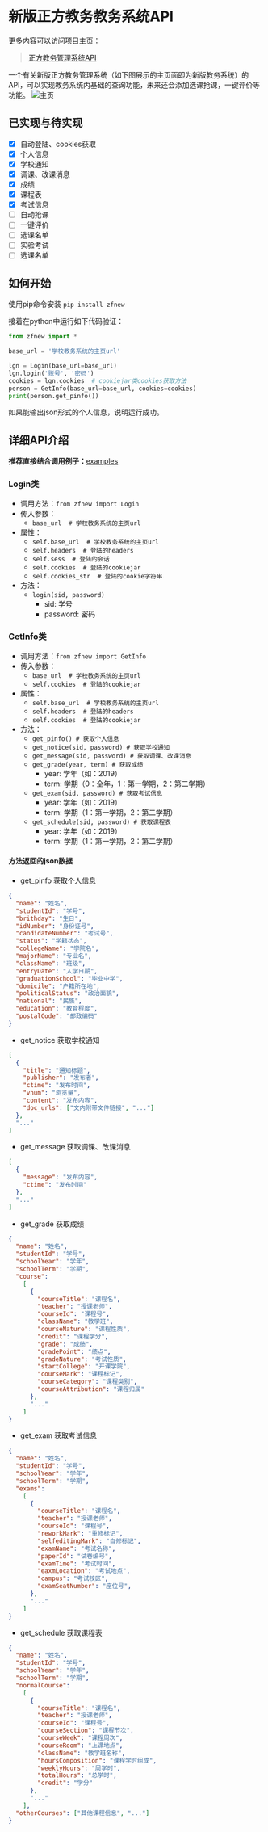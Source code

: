 # 新版正方教务教务系统API

更多内容可以访问项目主页：

> [正方教务管理系统API](https://neroasmar.top/zfnew/)

一个有关新版正方教务管理系统（如下图展示的主页面即为新版教务系统）的API，可以实现教务系统内基础的查询功能，未来还会添加选课抢课，一键评价等功能。
![主页](doc/image/main_page.png)

## 已实现与待实现
* [x] 自动登陆、cookies获取
* [x] 个人信息
* [x] 学校通知
* [x] 调课、改课消息
* [x] 成绩
* [x] 课程表
* [x] 考试信息
* [ ] 自动抢课
* [ ] 一键评价
* [ ] 选课名单
* [ ] 实验考试
* [ ] 选课名单

## 如何开始
使用pip命令安装 `pip install zfnew`

接着在python中运行如下代码验证：
```python
from zfnew import *

base_url = '学校教务系统的主页url'

lgn = Login(base_url=base_url)
lgn.login('账号', '密码')
cookies = lgn.cookies  # cookiejar类cookies获取方法
person = GetInfo(base_url=base_url, cookies=cookies)
print(person.get_pinfo())

```
如果能输出json形式的个人信息，说明运行成功。

## 详细API介绍
**推荐直接结合调用例子：**[examples]('https://github.com/NeroAsmarr/zfnew/tree/master/examples')

### Login类
- 调用方法：`from zfnew import Login`
- 传入参数：
    - `base_url  # 学校教务系统的主页url`
- 属性：
    - `self.base_url  # 学校教务系统的主页url`
    - `self.headers  # 登陆的headers` 
    - `self.sess  # 登陆的会话`
    - `self.cookies  # 登陆的cookiejar`
    - `self.cookies_str  # 登陆的cookie字符串`
- 方法：
    - `login(sid, password)`
        - sid: 学号
        - password: 密码

### GetInfo类
- 调用方法：`from zfnew import GetInfo`
- 传入参数：
    - `base_url  # 学校教务系统的主页url`
    - `self.cookies  # 登陆的cookiejar`
- 属性：
    - `self.base_url  # 学校教务系统的主页url`
    - `self.headers  # 登陆的headers` 
    - `self.cookies  # 登陆的cookiejar`
- 方法：
    - `get_pinfo() # 获取个人信息`
    - `get_notice(sid, password) # 获取学校通知`
    - `get_message(sid, password) # 获取调课、改课消息`
    - `get_grade(year, term) # 获取成绩`
        - year: 学年（如：2019）
        - term: 学期（0：全年，1：第一学期，2：第二学期）
    - `get_exam(sid, password) # 获取考试信息`
        - year: 学年（如：2019）
        - term: 学期（1：第一学期，2：第二学期）
    - `get_schedule(sid, password) # 获取课程表`
        - year: 学年（如：2019）
        - term: 学期（1：第一学期，2：第二学期）

#### 方法返回的json数据
- get_pinfo 获取个人信息
```json
{
  "name": "姓名",
  "studentId": "学号",
  "brithday": "生日",
  "idNumber": "身份证号",
  "candidateNumber": "考试号",
  "status": "学籍状态",
  "collegeName": "学院名",
  "majorName": "专业名",
  "className": "班级",
  "entryDate": "入学日期",
  "graduationSchool": "毕业中学",
  "domicile": "户籍所在地",
  "politicalStatus": "政治面貌",
  "national": "民族",
  "education": "教育程度",
  "postalCode": "邮政编码"
}
```
- get_notice 获取学校通知
```json
[
  {
    "title": "通知标题",
    "publisher": "发布者",
    "ctime": "发布时间",
    "vnum": "浏览量",
    "content": "发布内容",
    "doc_urls": ["文内附带文件链接", "..."]
  }, 
  "..."
]
```
- get_message 获取调课、改课消息
```json
[
  {
    "message": "发布内容",
    "ctime": "发布时间"
  },
  "..."
]
```
- get_grade 获取成绩
```json
{
  "name": "姓名",
  "studentId": "学号",
  "schoolYear": "学年",
  "schoolTerm": "学期",
  "course":
    [
      {
        "courseTitle": "课程名",
        "teacher": "授课老师",
        "courseId": "课程号",
        "className": "教学班",
        "courseNature": "课程性质",
        "credit": "课程学分",
        "grade": "成绩",
        "gradePoint": "绩点",
        "gradeNature": "考试性质",
        "startCollege": "开课学院",
        "courseMark": "课程标记",
        "courseCategory": "课程类别",
        "courseAttribution": "课程归属"
      },
      "..."
    ]
}
```
- get_exam 获取考试信息
```json
{
  "name": "姓名",
  "studentId": "学号",
  "schoolYear": "学年",
  "schoolTerm": "学期",
  "exams":
    [
      {
        "courseTitle": "课程名",
        "teacher": "授课老师",
        "courseId": "课程号",
        "reworkMark": "重修标记",
        "selfeditingMark": "自修标记",
        "examName": "考试名称",
        "paperId": "试卷编号",
        "examTime": "考试时间",
        "eaxmLocation": "考试地点",
        "campus": "考试校区",
        "examSeatNumber": "座位号",
      },
      "..."
    ]
}
```
- get_schedule 获取课程表
```json
{
  "name": "姓名",
  "studentId": "学号",
  "schoolYear": "学年",
  "schoolTerm": "学期",
  "normalCourse":
    [
      {
        "courseTitle": "课程名",
        "teacher": "授课老师",
        "courseId": "课程号",
        "courseSection": "课程节次",
        "courseWeek": "课程周次",
        "courseRoom": "上课地点",
        "className": "教学班名称",
        "hoursComposition": "课程学时组成",
        "weeklyHours": "周学时",
        "totalHours": "总学时",
        "credit": "学分"
      },
      "..."
    ],
  "otherCourses": ["其他课程信息", "..."]
}
```